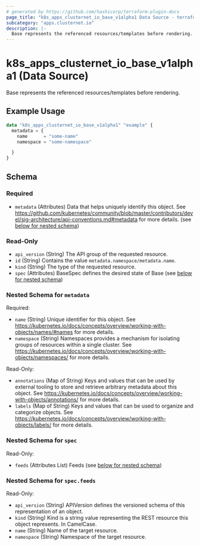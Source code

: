 ```yaml
---
# generated by https://github.com/hashicorp/terraform-plugin-docs
page_title: "k8s_apps_clusternet_io_base_v1alpha1 Data Source - terraform-provider-k8s"
subcategory: "apps.clusternet.io"
description: |-
  Base represents the referenced resources/templates before rendering.
---
```


# k8s_apps_clusternet_io_base_v1alpha1 (Data Source)

Base represents the referenced resources/templates before rendering.

## Example Usage

```terraform
data "k8s_apps_clusternet_io_base_v1alpha1" "example" {
  metadata = {
    name      = "some-name"
    namespace = "some-namespace"

  }
}
```

<!-- schema generated by tfplugindocs -->
## Schema

### Required

- `metadata` (Attributes) Data that helps uniquely identify this object. See https://github.com/kubernetes/community/blob/master/contributors/devel/sig-architecture/api-conventions.md#metadata for more details. (see [below for nested schema](#nestedatt--metadata))

### Read-Only

- `api_version` (String) The API group of the requested resource.
- `id` (String) Contains the value `metadata.namespace/metadata.name`.
- `kind` (String) The type of the requested resource.
- `spec` (Attributes) BaseSpec defines the desired state of Base (see [below for nested schema](#nestedatt--spec))

<a id="nestedatt--metadata"></a>
### Nested Schema for `metadata`

Required:

- `name` (String) Unique identifier for this object. See https://kubernetes.io/docs/concepts/overview/working-with-objects/names/#names for more details.
- `namespace` (String) Namespaces provides a mechanism for isolating groups of resources within a single cluster. See https://kubernetes.io/docs/concepts/overview/working-with-objects/namespaces/ for more details.

Read-Only:

- `annotations` (Map of String) Keys and values that can be used by external tooling to store and retrieve arbitrary metadata about this object. See https://kubernetes.io/docs/concepts/overview/working-with-objects/annotations/ for more details.
- `labels` (Map of String) Keys and values that can be used to organize and categorize objects. See https://kubernetes.io/docs/concepts/overview/working-with-objects/labels/ for more details.


<a id="nestedatt--spec"></a>
### Nested Schema for `spec`

Read-Only:

- `feeds` (Attributes List) Feeds (see [below for nested schema](#nestedatt--spec--feeds))

<a id="nestedatt--spec--feeds"></a>
### Nested Schema for `spec.feeds`

Read-Only:

- `api_version` (String) APIVersion defines the versioned schema of this representation of an object.
- `kind` (String) Kind is a string value representing the REST resource this object represents. In CamelCase.
- `name` (String) Name of the target resource.
- `namespace` (String) Namespace of the target resource.
